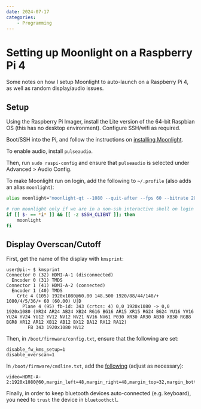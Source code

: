 ```yaml
---
date: 2024-07-17
categories:
    - Programming
---
```


# Setting up Moonlight on a Raspberry Pi 4

Some notes on how I setup Moonlight to auto-launch on a Raspberry Pi 4, as well as random display/audio issues.

<!-- more -->

## Setup

Using the Raspberry Pi Imager, install the Lite version of the 64-bit Raspbian OS (this has no desktop environment). Configure SSH/wifi as required.

Boot/SSH into the Pi, and follow the instructions on [installing Moonlight].

To enable audio, install `pulseaudio`.

Then, run `sudo raspi-config` and ensure that `pulseaudio` is selected under Advanced > Audio Config.

To make Moonlight run on login, add the following to `~/.profile` (also adds an alias `moonlight`):

```sh
alias moonlight="moonlight-qt --1080 --quit-after --fps 60 --bitrate 20000 --game-optimization --audio-on-host stream windows-vm desktop"

# run moonlight only if we are in a non-ssh interactive shell on login
if [[ $- == *i* ]] && [[ -z $SSH_CLIENT ]]; then
    moonlight
fi
```

## Display Overscan/Cutoff

First, get the name of the display with `kmsprint`:

```text
user@pi:~ $ kmsprint
Connector 0 (32) HDMI-A-1 (disconnected)
  Encoder 0 (31) TMDS
Connector 1 (41) HDMI-A-2 (connected)
  Encoder 1 (40) TMDS
    Crtc 4 (105) 1920x1080@60.00 148.500 1920/88/44/148/+ 1080/4/5/36/+ 60 (60.00) U|D
      Plane 4 (95) fb-id: 343 (crtcs: 4) 0,0 1920x1080 -> 0,0 1920x1080 (XR24 AR24 AB24 XB24 RG16 BG16 AR15 XR15 RG24 BG24 YU16 YV16 YU24 YV24 YU12 YV12 NV12 NV21 NV16 NV61 P030 XR30 AR30 AB30 XB30 RGB8 BGR8 XR12 AR12 XB12 AB12 BX12 BA12 RX12 RA12)
        FB 343 1920x1080 NV12
```

Then, in `/boot/firmware/config.txt`, ensure that the following are set:

```
disable_fw_kms_setup=1
disable_overscan=1
```

In `/boot/firmware/cmdline.txt`, add the [following] (adjust as necessary):

```
video=HDMI-A-2:1920x1080@60,margin_left=48,margin_right=48,margin_top=32,margin_bottom=32
```

Finally, in order to keep bluetooth devices auto-connected (e.g. keyboard), you need to `trust` the device in `bluetoothctl`.

[installing Moonlight]: https://github.com/moonlight-stream/moonlight-docs/wiki/Installing-Moonlight-Qt-on-Raspberry-Pi-4
[following]: https://raspberrypi.stackexchange.com/a/145670
